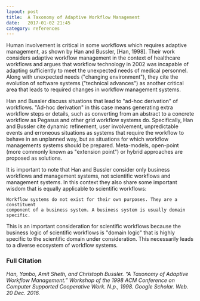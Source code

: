 ```yaml
---
layout: post
title:  A Taxonomy of Adaptive Workflow Management
date:   2017-01-02 21:45
category: references
---
```


Human involvement is critical in some workflows which requires adaptive
management, as shown by Han and Bussler, \[Han, 1998]. Their work considers
adaptive workflow management in the context of healthcare workflows and
argues that workflow technology in 2002 was incapable of adapting sufficiently
to meet the unexpected needs of medical personnel. Along with unexpected needs
("changing environment"), they cite the evolution of software systems
("technical advances") as another critical area that leads to required changes
in workflow management systems. 

Han and Bussler discuss situations that lead to "ad-hoc derivation" of 
workflows. "Ad-hoc derivation" in this case means generating extra workflow 
steps or details, such as converting from an abstract to a concrete workflow as
Pegasus and other grid workflow systems do. Specifically, Han and Bussler cite
dynamic refinement, user involvement, unpredictable events and erroneous
situations as systems that require the workflow to behave in an unplanned way,
but as situations for which workflow managements systems should be prepared.
Meta-models, open-point (more commonly known as "extension point") or hybrid 
approaches are proposed as solutions.

It is important to note that Han and Bussler consider only business workflows
and management systems, not scientific workflows and management systems. In
this context they also share some important wisdom that is equally applicable
to scientific workflows:

```
Workflow systems do not exist for their own purposes. They are a constituent
component of a business system. A business system is usually domain specific.
```

This is an important consideration for scientific workflows because the
business logic of scientific workflows is "domain logic" that is highly
specific to the scientific domain under consideration. This necessarily leads 
to a diverse ecosystem of workflow systems.

### Full Citation
_Han, Yanbo, Amit Sheth, and Christoph Bussler. “A Taxonomy of Adaptive Workflow Management.” Workshop of the 1998 ACM Conference on Computer Supported Cooperative Work. N.p., 1998. Google Scholar. Web. 20 Dec. 2016._


